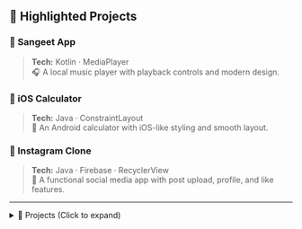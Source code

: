 
## 🚀 Highlighted Projects

### 🎵 Sangeet App
> **Tech:** Kotlin · MediaPlayer  
🎧 A local music player with playback controls and modern design.  

### 🔢 iOS Calculator
> **Tech:** Java · ConstraintLayout  
🧮 An Android calculator with iOS-like styling and smooth layout.  

### 📸 Instagram Clone
> **Tech:** Java · Firebase · RecyclerView  
📱 A functional social media app with post upload, profile, and like features.
---
<details>
  <summary>🚀 Projects (Click to expand)</summary>

| Project | Tech Stack | Description |
|--------|------------|-------------|
| 🎵 **Sangeet App** | Kotlin · MediaPlayer | Local MP3 player with modern UI |
| 🔢 **iOS Calculator** | Java · ConstraintLayout | iOS-style Android calculator |
| 📸 **Instagram Clone** | Java · Firebase | Functional Instagram-like app |
</details>
